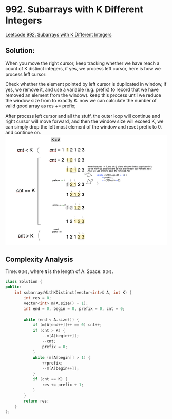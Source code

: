 # 992. Subarrays with K Different Integers
[Leetcode 992. Subarrays with K Different Integers](https://leetcode.com/problems/subarrays-with-k-different-integers/)

## Solution:
When you move the right cursor, keep tracking whether we have reach a count of K distinct integers, if yes, we process left cursor,
here is how we process left cursor:

Check whether the element pointed by left cursor is duplicated in window, if yes, we remove it, and use a variable (e.g. prefix) to 
record that we have removed an element from the window). keep this process until we reduce the window size from to exactly K. now we 
can calculate the number of valid good array as res += prefix;

After process left cursor and all the stuff, the outer loop will continue and right cursor will move forward, and then the window 
size will exceed K, we can simply drop the left most element of the window and reset prefix to 0. and continue on.
![](./images/992_Subarrays_withK_Different_Integers.png)
## Complexity Analysis
Time: `O(N)`, where `N` is the length of A. Space: `O(N)`.

```cpp
class Solution {
public:
    int subarraysWithKDistinct(vector<int>& A, int K) {
        int res = 0;
        vector<int> m(A.size() + 1);
        int end = 0, begin = 0, prefix = 0, cnt = 0;
        
        while (end < A.size()) {
            if (m[A[end++]]++ == 0) cnt++;
            if (cnt > K) {
                --m[A[begin++]];
                --cnt;
                prefix = 0;
            }
            while (m[A[begin]] > 1) {
                ++prefix;
                --m[A[begin++]];
            }
            if (cnt == K) {
                res += prefix + 1;
            }
        }
        return res;
    }
};
```
